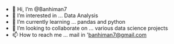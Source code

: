 - 👋 Hi, I’m @Banhiman7
- 👀 I’m interested in ... Data Analysis
- 🌱 I’m currently learning ... pandas and python
- 💞️ I’m looking to collaborate on ... various data science projects
- 📫 How to reach me ... mail in 'banhiman7@gmail.com

<!---
Banhiman7/Banhiman7 is a ✨ special ✨ repository because its `README.md` (this file) appears on your GitHub profile.
You can click the Preview link to take a look at your changes.
--->

